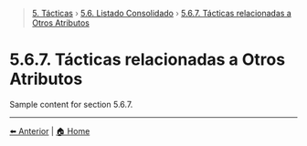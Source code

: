 > [5. Tácticas](../../5.md) › [5.6. Listado Consolidado](../5.6.md) › [5.6.7. Tácticas relacionadas a Otros Atributos](5.6.7.md)

# 5.6.7. Tácticas relacionadas a Otros Atributos

Sample content for section 5.6.7.

---

[⬅️ Anterior](../5.6.6/5.6.6.md) | [🏠 Home](../../../README.md)